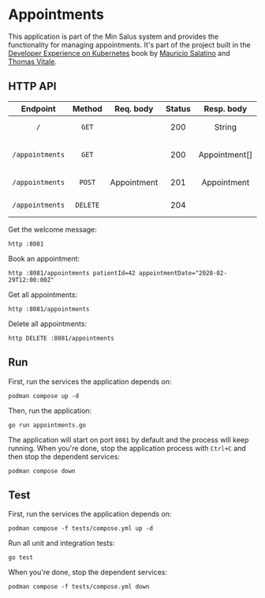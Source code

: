 # Appointments

This application is part of the Min Salus system and provides the functionality for managing appointments. It's part of the project built in the [Developer Experience on Kubernetes](https://www.manning.com/books/developer-experience-on-kubernetes) book by [Mauricio Salatino](https://salaboy.com) and [Thomas Vitale](https://www.thomasvitale.com).

## HTTP API

| Endpoint	      | Method   | Req. body   | Status | Resp. body     | Description    		   	              |
|:---------------:|:--------:|:-----------:|:------:|:--------------:|:-------------------------------------|
| `/`             | `GET`    |             | 200    | String         | Welcome message.                     |
| `/appointments` | `GET`    |             | 200    | Appointment[]  | Get all the booked appointments.     |
| `/appointments` | `POST`   | Appointment | 201    | Appointment    | Book a new appointment.              |
| `/appointments` | `DELETE` |             | 204    |                | Delete all appointments.             |

Get the welcome message:

```shell script
http :8081
```

Book an appointment:

```shell script
http :8081/appointments patientId=42 appointmentDate="2028-02-29T12:00:00Z"
```

Get all appointments:

```shell script
http :8081/appointments
```

Delete all appointments:

```shell script
http DELETE :8081/appointments
```

## Run

First, run the services the application depends on:

```shell script
podman compose up -d
```

Then, run the application:

```shell script
go run appointments.go
```

The application will start on port `8081` by default and the process will keep running. When you're done, stop the application process with `Ctrl+C` and then stop the dependent services:

```shell script
podman compose down
```

## Test

First, run the services the application depends on:

```shell script
podman compose -f tests/compose.yml up -d
```

Run all unit and integration tests:

```shell script
go test
```

When you're done, stop the dependent services:

```shell script
podman compose -f tests/compose.yml down
```
